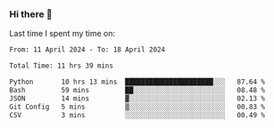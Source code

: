 ### Hi there 👋

<!--
**Grav1tum/Grav1tum** is a ✨ _special_ ✨ repository because its `README.md` (this file) appears on your GitHub profile.

Here are some ideas to get you started:

- 🔭 I’m currently working on ...
- 🌱 I’m currently learning ...
- 👯 I’m looking to collaborate on ...
- 🤔 I’m looking for help with ...
- 💬 Ask me about ...
- 📫 How to reach me: ...
- 😄 Pronouns: ...
- ⚡ Fun fact: ...
-->
Last time I spent my time on:
<!--START_SECTION:waka-->

```txt
From: 11 April 2024 - To: 18 April 2024

Total Time: 11 hrs 39 mins

Python       10 hrs 13 mins  ██████████████████████░░░   87.64 %
Bash         59 mins         ██░░░░░░░░░░░░░░░░░░░░░░░   08.48 %
JSON         14 mins         ▓░░░░░░░░░░░░░░░░░░░░░░░░   02.13 %
Git Config   5 mins          ▒░░░░░░░░░░░░░░░░░░░░░░░░   00.83 %
CSV          3 mins          ░░░░░░░░░░░░░░░░░░░░░░░░░   00.49 %
```

<!--END_SECTION:waka-->
